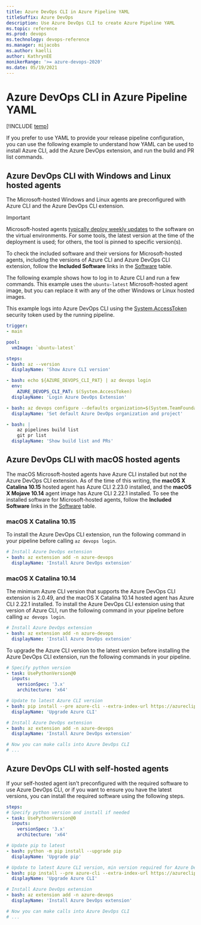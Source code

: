 ```yaml
---
title: Azure DevOps CLI in Azure Pipeline YAML
titleSuffix: Azure DevOps 
description: Use Azure DevOps CLI to create Azure Pipeline YAML
ms.topic: reference 
ms.prod: devops 
ms.technology: devops-reference
ms.manager: mijacobs 
ms.author: kaelli  
author: KathrynEE
monikerRange: '>= azure-devops-2020'
ms.date: 05/19/2021
---
```


# Azure DevOps CLI in Azure Pipeline YAML

[!INCLUDE [temp](../includes/version-cloud-plus-2020.md)] 

If you prefer to use YAML to provide your release pipeline configuration, you can use the following example to understand how YAML can be used to install Azure CLI, add the Azure DevOps extension, and run the build and PR list commands.

## Azure DevOps CLI with Windows and Linux hosted agents

The Microsoft-hosted Windows and Linux agents are preconfigured with Azure CLI and the Azure DevOps CLI extension. 

> [!IMPORTANT]
> Microsoft-hosted agents [typically deploy weekly updates](https://github.com/actions/virtual-environments#updates-to-virtual-environments) to the software on the virtual environments. For some tools, the latest version at the time of the deployment is used; for others, the tool is pinned to specific version(s).
>
> To check the included software and their versions for Microsoft-hosted agents, including the versions of Azure CLI and Azure DevOps CLI extension, follow the **Included Software** links in the [Software](../pipelines/agents/hosted.md#software) table.

The following example shows how to log in to Azure CLI and run a few commands. This example uses the `ubuntu-latest` Microsoft-hosted agent image, but you can replace it with any of the other Windows or Linux hosted images.

This example logs into Azure DevOps CLI using the [System.AccessToken](../pipelines/build/variables.md#systemaccesstoken) security token used by the running pipeline.

```yml
trigger:
- main

pool:
  vmImage: `ubuntu-latest`

steps:
- bash: az --version
  displayName: 'Show Azure CLI version'

- bash: echo ${AZURE_DEVOPS_CLI_PAT} | az devops login
  env:
    AZURE_DEVOPS_CLI_PAT: $(System.AccessToken)
  displayName: 'Login Azure DevOps Extension'

- bash: az devops configure --defaults organization=$(System.TeamFoundationCollectionUri) project=$(System.TeamProject) --use-git-aliases true
  displayName: 'Set default Azure DevOps organization and project'

- bash: |
    az pipelines build list
    git pr list
  displayName: 'Show build list and PRs'

```

## Azure DevOps CLI with macOS hosted agents

The macOS Microsoft-hosted agents have Azure CLI installed but not the Azure DevOps CLI extension. As of the time of this writing, the **macOS X Catalina 10.15** hosted agent has Azure CLI 2.23.0 installed, and the **macOS X Mojave 10.14** agent image has Azure CLI 2.22.1 installed. To see the installed software for Microsoft-hosted agents, follow the **Included Software** links in the [Software](../pipelines/agents/hosted.md#software) table.

### macOS X Catalina 10.15

To install the Azure DevOps CLI extension, run the following command in your pipeline before calling `az devops login`.

```yml
# Install Azure DevOps extension
- bash: az extension add -n azure-devops
  displayName: 'Install Azure DevOps extension'
```

### macOS X Catalina 10.14

The minimum Azure CLI version that supports the Azure DevOps CLI extension is 2.0.49, and the macOS X Catalina 10.14 hosted agent has Azure CLI 2.22.1 installed. To install the Azure DevOps CLI extension using that version of Azure CLI, run the following command in your pipeline before calling `az devops login`.

```yml
# Install Azure DevOps extension
- bash: az extension add -n azure-devops
  displayName: 'Install Azure DevOps extension'
```

To upgrade the Azure CLI version to the latest version before installing the Azure DevOps CLI extension, run the following commands in your pipeline.

```yml
# Specify python version
- task: UsePythonVersion@0
  inputs:
    versionSpec: '3.x'
    architecture: 'x64'

# Update to latest Azure CLI version
- bash: pip install --pre azure-cli --extra-index-url https://azurecliprod.blob.core.windows.net/edge
  displayName: 'Upgrade Azure CLI'

# Install Azure DevOps extension
- bash: az extension add -n azure-devops
  displayName: 'Install Azure DevOps extension'

# Now you can make calls into Azure DevOps CLI
# ...
```

## Azure DevOps CLI with self-hosted agents

If your self-hosted agent isn't preconfigured with the required software to use Azure DevOps CLI, or if you want to ensure you have the latest versions, you can install the required software using the following steps.

```yml
steps:
# Specify python version and install if needed
- task: UsePythonVersion@0
  inputs:
    versionSpec: '3.x'
    architecture: 'x64'

# Update pip to latest
- bash: python -m pip install --upgrade pip
  displayName: 'Upgrade pip'

# Update to latest Azure CLI version, min version required for Azure DevOps is 2.0.49
- bash: pip install --pre azure-cli --extra-index-url https://azurecliprod.blob.core.windows.net/edge
  displayName: 'Upgrade Azure CLI'

# Install Azure DevOps extension
- bash: az extension add -n azure-devops
  displayName: 'Install Azure DevOps extension'

# Now you can make calls into Azure DevOps CLI
# ...
```
